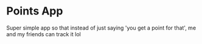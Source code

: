 # Points App

Super simple app so that instead of just saying 'you get a point for that', me and my friends can track it lol
